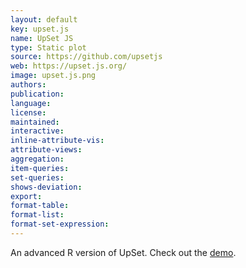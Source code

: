 ```yaml
---
layout: default
key: upset.js
name: UpSet JS
type: Static plot
source: https://github.com/upsetjs
web: https://upset.js.org/
image: upset.js.png
authors: 
publication: 
language:
license:
maintained: 
interactive: 
inline-attribute-vis: 
attribute-views: 
aggregation: 
item-queries: 
set-queries: 
shows-deviation: 
export: 
format-table: 
format-list: 
format-set-expression: 
---
```

An advanced R version of UpSet. Check out the [demo](https://upset.js.org/app/).
